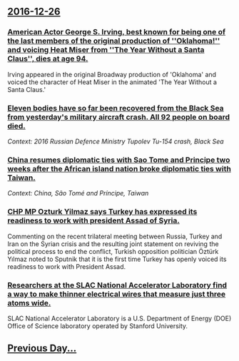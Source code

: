 ## [2016-12-26](/news/2016/12/26/index.md)

### [American Actor George S. Irving, best known for being one of the last members of the original production of ''Oklahoma!'' and voicing Heat Miser from ''The Year Without a Santa Claus'', dies at age 94. ](/news/2016/12/26/american-actor-george-s-irving-best-known-for-being-one-of-the-last-members-of-the-original-production-of-oklahoma-and-voicing-heat-m.md)
Irving appeared in the original Broadway production of &#039;Oklahoma&#039; and voiced the character of Heat Miser in the animated &#039;The Year Without a Santa Claus.&#039;

### [Eleven bodies have so far been recovered from the Black Sea from yesterday's military aircraft crash. All 92 people on board died. ](/news/2016/12/26/eleven-bodies-have-so-far-been-recovered-from-the-black-sea-from-yesterday-s-military-aircraft-crash-all-92-people-on-board-died.md)
_Context: 2016 Russian Defence Ministry Tupolev Tu-154 crash, Black Sea_

### [ China resumes diplomatic ties with Sao Tome and Principe two weeks after the African island nation broke diplomatic ties with Taiwan. ](/news/2016/12/26/china-resumes-diplomatic-ties-with-sapso-toma-c-and-prancipe-two-weeks-after-the-african-island-nation-broke-diplomatic-ties-with-taiwan.md)
_Context: China, São Tomé and Príncipe, Taiwan_

### [ CHP MP Ozturk Yilmaz says Turkey has expressed its readiness to work with president Assad of Syria. ](/news/2016/12/26/chp-mp-azta1-4rk-ya-lmaz-says-turkey-has-expressed-its-readiness-to-work-with-president-assad-of-syria.md)
Commenting on the recent trilateral meeting between Russia, Turkey and Iran on the Syrian crisis and the resulting joint statement on reviving the political process to end the conflict, Turkish opposition politician Öztürk Yılmaz noted to Sputnik that it is the first time Turkey has openly voiced its readiness to work with President Assad.

### [Researchers at the SLAC National Accelerator Laboratory find a way to make thinner electrical wires that measure just three atoms wide. ](/news/2016/12/26/researchers-at-the-slac-national-accelerator-laboratory-find-a-way-to-make-thinner-electrical-wires-that-measure-just-three-atoms-wide.md)
SLAC National Accelerator Laboratory is a U.S. Department of Energy (DOE) Office of Science laboratory operated by Stanford University.

## [Previous Day...](/news/2016/12/25/index.md)

